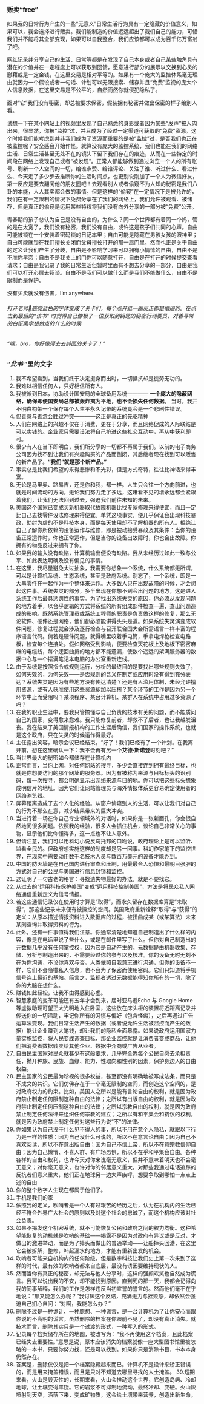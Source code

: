 ### 贩卖“free”
如果我的日常行为产生的一些“无意义”日常生活行为具有一定隐藏的价值意义，如果可以，我会选择进行贩卖。我们能制造的价值远远超出了我们自己的能力，可惜我们并不能将其全部变现，如果可以自我整合，我们应该都可以成为百千亿万富翁了吧。

网红记录并分享自己的生活、日常等都是在发现了自己本身或者自己某些触角具有潜在的价值并在一定程度上可以获取到回馈，愿意进行部分的展示以交换到心灵的慰藉或是一定金钱，在这里交易是相对平等的。如果有一个庞大的监控体系毫无理由就因为一个假设或者一句话、计划可以无限搜索、储存并且“免费”监视的庞大个人信息数据，在这里交易是不公平的，自然而然你就侵犯隐私了。

面对“它”我们没有秘密，却总被要求保密，假装拥有秘密并做出保密的样子给别人看。

试想一下在某小网站上的视频里发现了自己熟悉的身影或者因为某些“发声”被人肉出来，很显然，你被“监控”过，并且成为了经过一定渠道可获取的“免费”资源。这个时候我们能考虑到并非我们成为了资源而重要的是被“监控”过，是否我们也正在被监控呢？安全感会开始作怪。就算没有庞大的监控系统，我们也能在我们的网络生活、日常生活甚至无处不在的镜头下留下我们存在的痕迹，从而在一些特定的时间段在网络上发现自己或者“被发现”。正常人都能够做到通过浏览一个人的所有账号、刷新一个人空间的一切，给谁点赞、给谁评论、关注了谁、听过什么、看过什么、今天走了多少步去推断你的生活时间点，也更别说刚加了一个人为微信好友，第一反应是要去翻阅他的朋友圈吧！去观看别人或者偷窥不为人知的秘密是我们八卦的本能，人人其实都会做的事情。但是这样的“偷窥”在一定情况下是被允许的，我们在有一定限制的情况下免费分享在了我们的网络上，我们允许被观看、被储存，但是真正的偷窥是运用某些特权将我们没有向外分享的一部分被“免费”公开。

青春期的孩子总认为自己是没有自由的，为什么？同一个世界都有着同一个妈，管的是在太宽了，我们没有秘密，我们没有自由，或许这是孩子们共同的心声。自由可能被锁在一个安装着密码锁的日记本里；自由可能是隐藏在男孩女孩的眼神里；自由可能就锁在我们擅长关闭而父母擅长打开的那一扇门里，然而也正是关于自由的定义让我们产生了分歧，自由是不影响学习来可以拥有小情愫的自由，自由不是不准你早恋；自由不是我关上的门你可以随意打开，自由是在打开的时候提交查看请求；自由是我记录了我的日常生活但暂时里面有不想去分享的一部分，自由是我们可以打开心扉去畅谈。自由不是我们可以做什么而是我们不能做什么，自由不是限制而是保护。

没有买卖就没有伤害，I’m anywhere.

###### 打开老师🔗感觉蓝色的字体变成了关卡们，每个点开逛一圈反正都是懵逼的。在点击到最后的“*该书*” 时觉得自己像极了一位获取到钥匙的秘密行动要员，对着寻常的白纸黑字想做点的什么的时候
###### “*嘿，bro，你好像得去去前面的关卡了！*”
### “*此书* ”里的文字
1. 我不希望看到，当我们终于决定挺身而出时，一切抵抗却是徒劳无功的。
2. 我难以相信任何人，只好相信所有人。
3. 我被派到日本，协助设计国安局的全球备用系统————  **一个庞大的隐蔽网络，确保即便国安局总部被轰炸夷为平地，也不会损失任何数据。** 当时，我并不明白构架一个保存每个人生平永久记录的系统竟会是一个悲剧性错误。
4.  但善意与善念会胜过冲突————这正是真正的先驱精神
5.  人们在网络上的兴趣不仅在于消费，更在于分享，而且网络促成的人际联结是可以卖钱的。企业家只需要设法将自己挤进这些社交互动中，再从中获利即可。
6.  很少有人在当下即明白，我们所分享的一切都不再属于我们。以前的电子商务公司因为找不到让我们有兴趣购买的产品而倒闭，其后继者现在找到可以贩售的新产品了。**“我们”就是那个新产品。”**
7. 事实总是比我们希望的来得悲惨和不光彩，但是方式奇特，往往比神话来得丰富。
8. 无论是马里奥、路易吉，还是你和我，都一样。人生只会往一个方向前进，也就是时间流动的方向，无论我们努力走了多远，这堵看不见的墙永远都会紧跟着我们，让我们无法回到过去，强迫我们前往未知的未来。
9. 美国这个国家已变成买新机器取代故障机器比找专家修理来得便宜，而且一定比自己去找零件设法修理来得便宜。单凭这项事实，便几乎保证会出现科技暴政，助纣为虐的不是科技本身，而是每天使用却不了解机器的所有人。拒绝让自己了解你所依赖的设备运作与维修，即是被动接受暴政及其条件：当你的设备正常运作时，你也正常运作，但是当你的设备出故障时，你也会出故障。你拥有的物品反过来拥有了你。
10. 如果我的输入没有缺陷，计算机输出便没有缺陷。我从未经历过如此一致与公平、如此表达明确及没有偏见的事情。
11.  在这里，我尽量避免太过抽象，我需要你想象一个系统，什么系统都无所谓，可以是计算机系统、生态系统，甚至是政府系统。别忘了，一个系统，即是一大串零件在一起作为一个整体来运作。大多数人只在出现故障的时候，才会想起这件事。系统失灵的部分，多半出现在你想不到会出问题的地方，这是进入系统工作后最具惩罚性的事实。为了找出系统失灵的原因，你必须从发现问题的地方着手，以合乎逻辑的方式将系统的所有组成部件检查一遍，查出问题造成的影响。既然系统管理员或系统工程师的职责是负责做这样的修复，那么无论软件、硬件还是网络，他们都必须能讲得头头是道。如果系统失灵演变成软件问题，修复过程就会涉及逐行检查与召开联合国大会所需语言一样丰富的程序语言代码。倘若是硬件问题，就得嘴里咬着手电筒，手拿电焊枪检查电路板，检查每个连接处。假如网络受到影响，便要检查天花板上及地板下密密麻麻的电缆线，每个迂回曲折的地方都不能遗漏，使数个遥远的架满服务器的数据中心与一个摆满笔记本电脑的办公室重新连线。
12. 由于系统是按照指令或规则运行，分析的最终目的是要找出哪些规则失效了，如何失效的，为何失效——是否规则的含义在制定或应用时没有得到充分表达？系统失灵是因为有些地方没有传达清楚？还是有人滥用体制，未经允许擅用资源，或有人获准使用这些资源却加以压榨？某个环节的工作是因为另一个环节中止而受阻吗？某项程序、某台计算机、某群人在系统中占用过多资源了吗？
13. 在我的职业生涯中，要我只管搞懂与自己负责的技术有关的问题，而不能质问自己的国家，变得愈来愈难。我只能修复前者，却救不了后者，也让我越发沮丧。我在结束了美国情报机构的工作生涯后确信，我们国家的操作系统，也就是这个政府，只在失灵的时候运作得最好。
14. 主任露出笑容，暗示会议已经结束。“好了！我们已经有了一个计划。在我离开前，想在这里确认一下：我不会再有另一个**艾德·斯诺登**时刻吧？”
15. 当世界最大的秘密如今都储存在计算机内
16. 正常而言，当你上网，对任何网站的搜寻，多少会直接连到拥有最终目标，也就是你想要访问的那个网址的服务器。因为有被称为来源与目标标头的识别码，每一次搜寻，都会明确显示出网络来源与目的地。你可以把这些标头想象成明信片的地址。因为它们让网站管理员与海外情报体系更容易确定使用者的网络浏览器。
17. 屏幕距离造成了去个人化的经验。从窗户偷窥别人的生活，可以让我们对自己的行为不那么在意，减少结果带来的巨大冲突。
18. 当进行着一场在你自己专业领域外的对话时，如果你是一张新面孔，你会很自然地问很多问题。依照我的经验，很多人会抓住机会，谈论自己非常关心的事物，显示他们比你懂得多，这一点也不让人意外。
19. 但请注意，我们可以用科幻小说反乌托邦的口吻说，政府理论上是可以监听、监看全民的。但政府想实施这样的制度却是另一回事。科幻作家笔下的监控世界，在现实中需要动用数千名技术人员与数百万美元的设备才能办到。
20. 中国的防火墙是在自己国内进行审查和压制，用最最令人恐惧和最明目张胆的方式对自己的公民与美国进行信息封锁和监控。
21. 这证明了一句古老的格言：寻找遗失物最好的办法，就是不要找它。
22. 从过去的“运用科技保护美国”变成“运用科技控制美国”，方法是将民众私人网络通信重新定义为信号情报。
23. 若这些通信记录仅在使用时才算是“取得”，而永久留存在数据库算是“未取
得”，那这些记录未来便有被操控的空间。美国政府重新诠释“取得”与“获得”的定义：从原本描述情报资料进入数据库的过程，被扭曲成某（或某算法）未来某刻查询并取得资料的行为。
24. 此外，还有一件事值得我们注意。你通常清楚地知道自己制造出了什么样的内容，像是在电话里说了些什么，或是在邮件里写了什么。但你对自己制造出的元数据几乎没有任何掌控权，因为它是自动产生的。元数据是由机器收集、存储、分析与制造出来的，不需要经过你的参与以及核准。你的设备无时无刻不在为你沟通，不论你喜欢与否。人类依照自我意志进行沟通，但你的设备不一样，它们不会隐㯿私人信息，也不会为了保密而使用密码。它们只知道将手机信号连上最近的基站。简言之，监视者透过元数据能得知你所有的一切，除了你的大脑在想什么。
25. 赚钱如此轻松，让我不由得感到心虚。
26. 智慧家庭的变革可能还有五年才会到来，届时亚马逊Echo 与 Google Home 等虚拟助理可望正大光明地入住卧室，这些放在床头柜的装置将近距离记录并传送你的一切活动，牢记你所有的习惯与偏好（包含怪癖），之后再通过广告运算法变现。我们日常生活产生的数据（或者说允许生活被监控而产生的数据）能让企业赚到大笔钱，却让我们的隐私全面暴露。如果说政府运用国家力量实施监控，将人民变成调查目标，那企业监控就是让消费者变成商品，让他们把消费者数据转卖给其他企业、数据中介商或广告从业者。
27. 自由民主国家对民众就甚少有这般要求，几乎完全靠每个公民自愿去承担责任，抛开种族、民族、血缘、能力、性取向和性别的因素，保护身边人的自由权益。
28. 民主国家的公民最为珍视的很多权益，甚至都没有明确地被写成法条，而只是不成文的共识。它们仿佛存在于一个毫无限制的空间，而创造这个空间的，是对政府权力的约束。比如，美国人之所以是能有言论自由的权利，就是因为政府禁止制定任何限制这种自由的法律；之所以有出版自由的权利，就是因为政府禁止制定任何压制这种自由的法律；之所以宗教自由的权利，就是因为政府禁止制定任何法律来组织任何宗教的建立；之所以有和平集会和抗议的权利，就是因为政府禁止制定任何对这些行为说“不”的法律。
29. 你如果认为自己没干什么见不得人的事，所以不用在意个人隐私，就跟以下行为是一样的性质：因为自己没什么可说的，所以不在意言论自由；因为自己不喜欢阅读，所以不在意出版自由；因为自己不信上帝，所以不在意宗教信仰自由；因为自己懒惰、不喜人群、有广场恐惧，所以不在乎和平集会自由。各种各样的自由和权利，也许今天对你来说毫无意义，但并不意味着明天也不会毫无意义；对你毫无意义，也许对你的邻居意义重大，对那些我通过电话追踪的反抗者们意义重大，他们正在地球另一边大声疾呼，想要争取到哪怕一点点上述的自由
30. 你的整个数字人生现在都属于他们了。
31. 手机是我们的家
32. 依照我的定义，吹哨者是一个人有过艰苦的经历之后，认为在机构内的生活已经不符合外界广大社会的原则以及对这个社会的忠诚了，而这个机构应该对社会负责。
33. 如果不揭发这个机密系统，就不可能恢复公民和政府之间的权力均衡。这种希望能恢复的动机就是吹哨的基础——揭露不是因为对政府有异议或是反对，才做出的激进举动，而是为了掉头而做出的普通举动——让船掉头回港，在这里它会被拆解，整修，补起漏水的地方，才能有重新出发的机会。
34. 吹哨者可能来自机构内的任何阶级。但是数字科技让我们史上第一次来到了这样的时代，最有效的吹哨者都来自底层，最没有诱因要维持现状的人。
35. 然而当你有真正的秘密，却无法与他人分享时，这样的强颜欢笑也自然成为谎言。我可以说出我的不安，却不能找到原因。直到死的那一天，我都会记得向我的同事解释，我们的工作是怎样违反当初宣誓的誓言的。然而他们毫不在乎地说：“那又能怎么办呢？”我讨厌这个反诘，充满无力与挫败感，却依然会强迫自己扪心自问：“对啊，我能怎么办？”
36. 删除不过是一种诡计、一种臆想、一种谎言，是一台计算机为了让你安心而跟你说的不高明的谎言。虽然删除的档案在你眼前不见了，却没有真正消失。就技术而言，删除其实只是一个过渡的形式，一种写入的形式。
37. 记录每个档案储存所在的地图，被改写为：“我不再使用这个档案，且此档案已经失去重要性。”意思是说，原本应该消失的档案就像一座大型图书馆里被忽略的一本书，只要你努力找，还是可以找到。如果你只是消除书目，书本本身仍然存在。
38. 答案是，删除仅仅是把一个档案隐藏起来而已。计算机不是设计来矫正错误的，而是用来掩盖错误，而且是只对不知道去哪里寻找的人士掩盖。
39.短期来看，火山是毁灭性的，长期来看，火山会推动这个世界，它创造岛屿、冷却地球，让土壤变得丰饶。它的岩浆不可抑制地流动，最终冷却、变硬。火山灰喷射到天空，洒落下来，变成矿物质，这会给土壤带来营养，创造出新生命。

